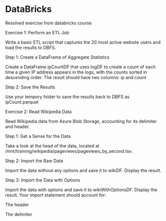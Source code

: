 # DataBricks
Resolved exercise from databricks course

Exercise 1: Perform an ETL Job

Write a basic ETL script that captures the 20 most active website users and load the results to DBFS.

Step 1: Create a DataFrame of Aggregate Statistics

Create a DataFrame ipCountDF that uses logDF to create a count of each time a given IP address appears in the logs, with the counts sorted in descending order. The result should have two columns: ip and count


Step 2: Save the Results

Use your tempory folder to save the results back to DBFS as ipCount.parquet


Exercise 2: Read Wikipedia Data 

Read Wikipedia data from Azure Blob Storage, accounting for its delimiter and header. 

 

Step 1: Get a Sense for the Data 

Take a look at the head of the data, located at /mnt/training/wikipedia/pageviews/pageviews_by_second.tsv. 

 

Step 2: Import the Raw Data 

Import the data without any options and save it to wikiDF. Display the result. 

 

Step 3: Import the Data with Options 

Import the data with options and save it to wikiWithOptionsDF. Display the result. Your import statement should account for: 
 
 

The header 

The delimiter 
